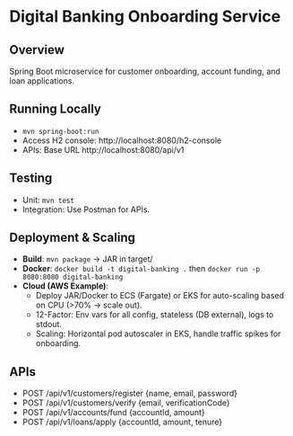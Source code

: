 # Digital Banking Onboarding Service

## Overview

Spring Boot microservice for customer onboarding, account funding, and loan applications.

## Running Locally

- `mvn spring-boot:run`
- Access H2 console: http://localhost:8080/h2-console
- APIs: Base URL http://localhost:8080/api/v1

## Testing

- Unit: `mvn test`
- Integration: Use Postman for APIs.

## Deployment & Scaling

- **Build**: `mvn package` -> JAR in target/
- **Docker**: `docker build -t digital-banking .` then `docker run -p 8080:8080 digital-banking`
- **Cloud (AWS Example)**:
    - Deploy JAR/Docker to ECS (Fargate) or EKS for auto-scaling based on CPU (>70% -> scale out).
    - 12-Factor: Env vars for all config, stateless (DB external), logs to stdout.
    - Scaling: Horizontal pod autoscaler in EKS, handle traffic spikes for onboarding.

## APIs

- POST /api/v1/customers/register {name, email, password}
- POST /api/v1/customers/verify {email, verificationCode}
- POST /api/v1/accounts/fund {accountId, amount}
- POST /api/v1/loans/apply {accountId, amount, tenure}
